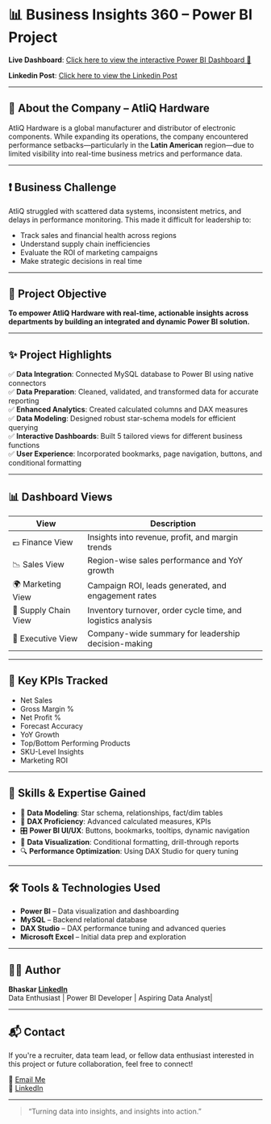 # 📊 Business Insights 360 – Power BI Project

**Live Dashboard**: [Click here to view the interactive Power BI Dashboard 🚀](https://app.powerbi.com/view?r=eyJrIjoiMTNhODBhNDktZDE0OC00NDg5LTliMmQtNDZiMGViNTg0Y2RhIiwidCI6ImM2ZTU0OWIzLTVmNDUtNDAzMi1hYWU5LWQ0MjQ0ZGM1YjJjNCJ9)

**Linkedin Post**: [Click here to view the Linkedin Post](https://www.linkedin.com/posts/bhaskarrao-ganneda_business-insights-360-power-bi-project-activity-7354367943608094723-9657?utm_source=share&utm_medium=member_android&rcm=ACoAADYXhmcBrCaG389IAJ-lE52DVEDeSMsZVFU)

---

## 🏢 About the Company – AtliQ Hardware

AtliQ Hardware is a global manufacturer and distributor of electronic components. While expanding its operations, the company encountered performance setbacks—particularly in the **Latin American** region—due to limited visibility into real-time business metrics and performance data.

---

## ❗ Business Challenge

AtliQ struggled with scattered data systems, inconsistent metrics, and delays in performance monitoring. This made it difficult for leadership to:

- Track sales and financial health across regions  
- Understand supply chain inefficiencies  
- Evaluate the ROI of marketing campaigns  
- Make strategic decisions in real time

---

## 🎯 Project Objective

**To empower AtliQ Hardware with real-time, actionable insights across departments by building an integrated and dynamic Power BI solution.**

---

## ✨ Project Highlights

✅ **Data Integration**: Connected MySQL database to Power BI using native connectors  
✅ **Data Preparation**: Cleaned, validated, and transformed data for accurate reporting  
✅ **Enhanced Analytics**: Created calculated columns and DAX measures  
✅ **Data Modeling**: Designed robust star-schema models for efficient querying  
✅ **Interactive Dashboards**: Built 5 tailored views for different business functions  
✅ **User Experience**: Incorporated bookmarks, page navigation, buttons, and conditional formatting

---

## 📊 Dashboard Views

| View            | Description                              |
|-----------------|------------------------------------------|
| 💶 Finance View | Insights into revenue, profit, and margin trends |
| 📉 Sales View   | Region-wise sales performance and YoY growth     |
| 🌍 Marketing View | Campaign ROI, leads generated, and engagement rates |
| 🚛 Supply Chain View | Inventory turnover, order cycle time, and logistics analysis |
| 🤵 Executive View | Company-wide summary for leadership decision-making |

---

## 📌 Key KPIs Tracked

- Net Sales  
- Gross Margin %  
- Net Profit %  
- Forecast Accuracy  
- YoY Growth  
- Top/Bottom Performing Products  
- SKU-Level Insights  
- Marketing ROI

---

## 🧠 Skills & Expertise Gained

- 🧩 **Data Modeling**: Star schema, relationships, fact/dim tables  
- 📐 **DAX Proficiency**: Advanced calculated measures, KPIs  
- 🎛️ **Power BI UI/UX**: Buttons, bookmarks, tooltips, dynamic navigation  
- 🎨 **Data Visualization**: Conditional formatting, drill-through reports  
- 🔍 **Performance Optimization**: Using DAX Studio for query tuning  

---

## 🛠️ Tools & Technologies Used

- **Power BI** – Data visualization and dashboarding  
- **MySQL** – Backend relational database  
- **DAX Studio** – DAX performance tuning and advanced queries  
- **Microsoft Excel** – Initial data prep and exploration  

---

## 👨‍💻 Author

**Bhaskar [LinkedIn](https://www.linkedin.com/in/bhaskarrao-ganneda)**  
Data Enthusiast | Power BI Developer | Aspiring Data Analyst|

---

## 📬 Contact

If you're a recruiter, data team lead, or fellow data enthusiast interested in this project or future collaboration, feel free to connect!

📧 [Email Me](mailto:bhaskarbabu1092@gmail.com)  
🔗 [LinkedIn](https://www.linkedin.com/in/bhaskarrao-ganneda)

---

> “Turning data into insights, and insights into action.”


